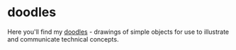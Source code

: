 # doodles

Here you'll find my [doodles](https://en.wikipedia.org/wiki/Doodle) - drawings of simple objects for use to illustrate and communicate technical concepts.